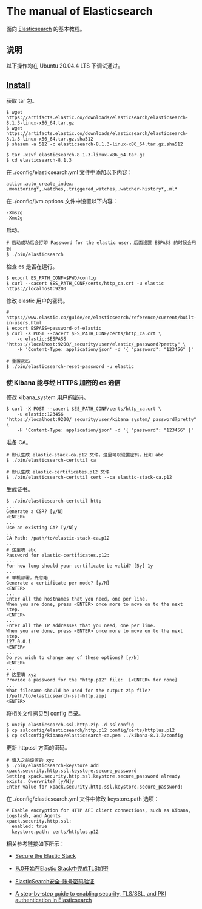 # The manual of Elasticsearch

面向 [Elasticsearch](https://www.elastic.co/cn/elasticsearch/) 的基本教程。

## 说明

以下操作均在 Ubuntu 20.04.4 LTS 下调试通过。

## [Install](https://www.elastic.co/guide/en/elasticsearch/reference/8.1/targz.html)

获取 tar 包。

```
$ wget https://artifacts.elastic.co/downloads/elasticsearch/elasticsearch-8.1.3-linux-x86_64.tar.gz
$ wget https://artifacts.elastic.co/downloads/elasticsearch/elasticsearch-8.1.3-linux-x86_64.tar.gz.sha512
$ shasum -a 512 -c elasticsearch-8.1.3-linux-x86_64.tar.gz.sha512

$ tar -xzvf elasticsearch-8.1.3-linux-x86_64.tar.gz
$ cd elasticsearch-8.1.3
```

在 ./config/elasticsearch.yml 文件中添加以下内容：

```
action.auto_create_index: .monitoring*,.watches,.triggered_watches,.watcher-history*,.ml*
```

在 ./config/jvm.options 文件中设置以下内容：

```
-Xms2g
-Xmx2g
```

启动。

```
# 启动成功后会打印 Password for the elastic user，后面设置 ESPASS 的时候会用到
$ ./bin/elasticsearch
```

检查 es 是否在运行。

```
$ export ES_PATH_CONF=$PWD/config
$ curl --cacert $ES_PATH_CONF/certs/http_ca.crt -u elastic https://localhost:9200
```

修改 elastic 用户的密码。

```
# https://www.elastic.co/guide/en/elasticsearch/reference/current/built-in-users.html
$ export ESPASS=password-of-elastic
$ curl -X POST --cacert $ES_PATH_CONF/certs/http_ca.crt \
    -u elastic:$ESPASS "https://localhost:9200/_security/user/elastic/_password?pretty" \
    -H 'Content-Type: application/json' -d '{ "password": "123456" }'

# 重置密码
$ ./bin/elasticsearch-reset-password -u elastic
```

### 使 Kibana 能与经 HTTPS 加密的 es 通信

修改 kibana_system 用户的密码。

```
$ curl -X POST --cacert $ES_PATH_CONF/certs/http_ca.crt \
    -u elastic:123456 "https://localhost:9200/_security/user/kibana_system/_password?pretty" \
    -H 'Content-Type: application/json' -d '{ "password": "123456" }'
```

准备 CA。

```
# 默认生成 elastic-stack-ca.p12 文件，这里可以设置密码，比如 abc
$ ./bin/elasticsearch-certutil ca

# 默认生成 elastic-certificates.p12 文件
$ ./bin/elasticsearch-certutil cert --ca elastic-stack-ca.p12
```

生成证书。

```
$ ./bin/elasticsearch-certutil http
...
Generate a CSR? [y/N]
<ENTER>
...
Use an existing CA? [y/N]y
...
CA Path: /path/to/elastic-stack-ca.p12
...
# 这里填 abc
Password for elastic-certificates.p12:
...
For how long should your certificate be valid? [5y] 1y
...
# 单机部署，先忽略
Generate a certificate per node? [y/N]
<ENTER>
...
Enter all the hostnames that you need, one per line.
When you are done, press <ENTER> once more to move on to the next step.
<ENTER>
...
Enter all the IP addresses that you need, one per line.
When you are done, press <ENTER> once more to move on to the next step.
127.0.0.1
<ENTER>
...
Do you wish to change any of these options? [y/N]
<ENTER>
...
# 这里填 xyz
Provide a password for the "http.p12" file:  [<ENTER> for none]
...
What filename should be used for the output zip file? [/path/to/elasticsearch-ssl-http.zip]
<ENTER>
```

将相关文件拷贝到 config 目录。

```
$ unzip elasticsearch-ssl-http.zip -d sslconfig
$ cp sslconfig/elasticsearch/http.p12 config/certs/httplus.p12
$ cp sslconfig/kibana/elasticsearch-ca.pem ../kibana-8.1.3/config
```

更新 http.ssl 方面的密码。

```
# 填入之前设置的 xyz
$ ./bin/elasticsearch-keystore add xpack.security.http.ssl.keystore.secure_password
Setting xpack.security.http.ssl.keystore.secure_password already exists. Overwrite? [y/N]y
Enter value for xpack.security.http.ssl.keystore.secure_password:
```

在 ./config/elasticsearch.yml 文件中修改 keystore.path 选项：

```
# Enable encryption for HTTP API client connections, such as Kibana, Logstash, and Agents
xpack.security.http.ssl:
  enabled: true
  keystore.path: certs/httplus.p12
```

相关参考链接如下所示：

+ [Secure the Elastic Stack](https://www.elastic.co/guide/en/elasticsearch/reference/8.1/secure-cluster.html)

+ [从0开始在Elastic Stack中完成TLS加密](https://www.rondochen.com/ELK9/)

+ [ElasticSearch安全-账号密码验证](https://www.cnblogs.com/luo630/p/15341532.html)

+ [A step-by-step guide to enabling security, TLS/SSL, and PKI authentication in Elasticsearch](https://alexmarquardt.com/2018/11/05/security-tls-ssl-pki-authentication-in-elasticsearch/)
